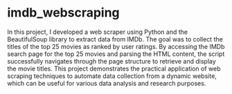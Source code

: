 # imdb_webscraping
In this project, I developed a web scraper using Python and the BeautifulSoup library to extract data from IMDb. The goal was to collect the titles of the top 25 movies as ranked by user ratings. By accessing the IMDb search page for the top 25 movies and parsing the HTML content, the script successfully navigates through the page structure to retrieve and display the movie titles. This project demonstrates the practical application of web scraping techniques to automate data collection from a dynamic website, which can be useful for various data analysis and research purposes.
